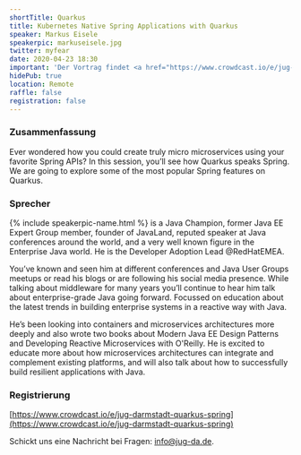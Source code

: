 ```yaml
---
shortTitle: Quarkus
title: Kubernetes Native Spring Applications with Quarkus
speaker: Markus Eisele
speakerpic: markuseisele.jpg
twitter: myfear
date: 2020-04-23 18:30
important: 'Der Vortrag findet <a href="https://www.crowdcast.io/e/jug-darmstadt-quarkus-spring">Remote</a> statt!'
hidePub: true
location: Remote
raffle: false
registration: false
---
```


### Zusammenfassung

Ever wondered how you could create truly micro microservices using your favorite Spring APIs?  In this session, you’ll see how Quarkus speaks Spring. We are going to explore some of the most popular Spring features on Quarkus.

### Sprecher

{% include speakerpic-name.html %} is a Java Champion, former Java EE Expert Group member,  founder of JavaLand, reputed speaker at Java conferences around the world, and a very well known figure in the Enterprise Java world. He is the Developer Adoption Lead @RedHatEMEA.

You’ve known and seen him at different conferences and Java User Groups meetups or read his blogs or are following his social media presence. While talking about middleware for many years you’ll continue to hear him talk about enterprise-grade Java going forward. Focussed on education about the latest trends in building enterprise systems in a reactive way with Java.

He’s been looking into containers and microservices architectures more deeply and also wrote two books about Modern Java EE Design Patterns and Developing Reactive Microservices with O'Reilly. He is excited to educate more about how microservices architectures can integrate and complement existing platforms, and will also talk about how to successfully build resilient applications with Java.

### Registrierung

[https://www.crowdcast.io/e/jug-darmstadt-quarkus-spring](https://www.crowdcast.io/e/jug-darmstadt-quarkus-spring)

Schickt uns eine Nachricht bei Fragen: [info@jug-da.de](mailto:info@jug-da.de).
